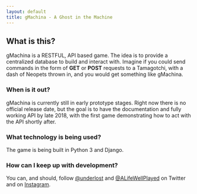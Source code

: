 ```yaml
---
layout: default
title: gMachina - A Ghost in the Machine
---
```


## What is this?
gMachina is a RESTFUL, API based game. The idea is to provide a centralized database to build and interact with. Imagine if you could send commands in the form of **GET** or **POST** requests to a Tamagotchi, with a dash of Neopets thrown in, and you would get something like gMachina.

### When is it out?
gMachina is currently still in early prototype stages. Right now there is no official release date, but the goal is to have the documentation and fully working API by late 2018, with the first game demonstrating how to act with the API shortly after.

### What technology is being used?
The game is being built in Python 3 and Django.

### How can I keep up with development?
You can, and should, follow [@underlost](http://twitter.com/underlost) and [@ALifeWellPlayed](http://twitter.com/alifewellplayed) on Twitter and on [Instagram](http://instagram.com/alifewellplayed).
